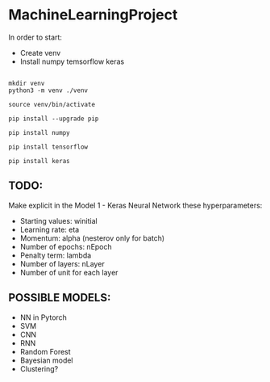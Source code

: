 # MachineLearningProject

In order to start: 
 
- Create venv 
- Install numpy temsorflow keras

```

mkdir venv
python3 -m venv ./venv

source venv/bin/activate

pip install --upgrade pip

pip install numpy

pip install tensorflow

pip install keras

```

## TODO: 

Make explicit in the Model 1 - Keras Neural Network these hyperparameters: 
 
- Starting values: winitial
- Learning rate: eta
- Momentum: alpha (nesterov only for batch)
- Number of epochs: nEpoch
- Penalty term: lambda
- Number of layers: nLayer
- Number of unit for each layer

## POSSIBLE MODELS:

- NN in Pytorch
- SVM
- CNN
- RNN
- Random Forest
- Bayesian model
- Clustering?



